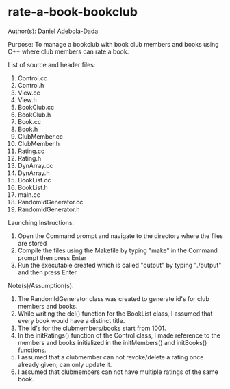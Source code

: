 # rate-a-book-bookclub

Author(s): Daniel Adebola-Dada

Purpose: To manage a bookclub with book club members and books using C++ where club members can rate a book.

List of source and header files:
1. Control.cc
2. Control.h
3. View.cc
4. View.h
5. BookClub.cc
6. BookClub.h
7. Book.cc
8. Book.h
9. ClubMember.cc
10. ClubMember.h
11. Rating.cc
12. Rating.h
13. DynArray.cc
14. DynArray.h
15. BookList.cc
16. BookList.h
17. main.cc
18. RandomIdGenerator.cc
19. RandomIdGenerator.h


Launching Instructions:
1. Open the Command prompt and navigate to the directory where the files are stored
2. Compile the files using the Makefile by typing "make" in the Command prompt then press Enter
3. Run the executable created which is called "output" by typing "./output" and then press Enter

Note(s)/Assumption(s):
1. The RandomIdGenerator class was created to generate id's for club members and books.
2. While writing the del() function for the BookList class, I assumed that every book would have a distinct title.
3. The id's for the clubmembers/books start from 1001.
4. In the initRatings() function of the Control class, I made reference to the members and books initialized in the initMembers()
   and initBooks() functions.
5. I assumed that a clubmember can not revoke/delete a rating once already given; can only update it.
6. I assumed that clubmembers can not have multiple ratings of the same book.

